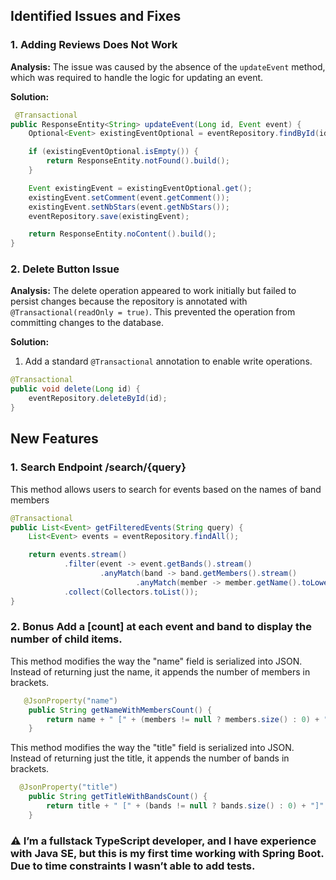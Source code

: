 ## Identified Issues and Fixes

### 1. Adding Reviews Does Not Work
**Analysis:**
The issue was caused by the absence of the `updateEvent` method, which was required to handle the logic for updating an event.

**Solution:**
```java
 @Transactional
public ResponseEntity<String> updateEvent(Long id, Event event) {
    Optional<Event> existingEventOptional = eventRepository.findById(id);

    if (existingEventOptional.isEmpty()) {
        return ResponseEntity.notFound().build();
    }

    Event existingEvent = existingEventOptional.get();
    existingEvent.setComment(event.getComment());
    existingEvent.setNbStars(event.getNbStars());
    eventRepository.save(existingEvent);

    return ResponseEntity.noContent().build();
}
```

### 2. Delete Button Issue
**Analysis:**
The delete operation appeared to work initially but failed to persist changes because the repository is annotated with `@Transactional(readOnly = true)`. This prevented the operation from committing changes to the database.

**Solution:**
1. Add a standard `@Transactional` annotation to enable write operations.
```java
@Transactional
public void delete(Long id) {
    eventRepository.deleteById(id);
}
```

## New Features 
### 1. Search Endpoint /search/{query}
This method allows users to search for events based on the names of band members
```java
@Transactional
public List<Event> getFilteredEvents(String query) {
    List<Event> events = eventRepository.findAll();

    return events.stream()
            .filter(event -> event.getBands().stream()
                    .anyMatch(band -> band.getMembers().stream()
                            .anyMatch(member -> member.getName().toLowerCase().contains(query.toLowerCase()))))
            .collect(Collectors.toList());
}
```

### 2. Bonus Add a [count] at each event and band to display the number of child items.
This method modifies the way the "name" field is serialized into JSON.
Instead of returning just the name, it appends the number of members in brackets.
```java
   @JsonProperty("name")
    public String getNameWithMembersCount() {
        return name + " [" + (members != null ? members.size() : 0) + "]";
    }
```

This method modifies the way the "title" field is serialized into JSON.
Instead of returning just the title, it appends the number of bands in brackets.
```java
  @JsonProperty("title")
    public String getTitleWithBandsCount() {
        return title + " [" + (bands != null ? bands.size() : 0) + "]";
    }
```

### ⚠️ I’m a fullstack TypeScript developer, and I have experience with Java SE, but this is my first time working with Spring Boot. Due to time constraints I wasn’t able to add tests.

